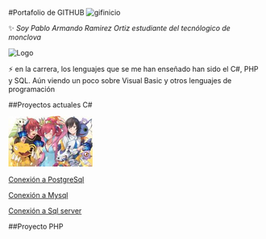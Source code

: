 #Portafolio de GITHUB 
![gifinicio](https://assets-blog.hostgator.mx/wp-content/uploads/2019/11/SQL.gif)



:sparkles: _Soy Pablo Armando Ramirez Ortiz estudiante del tecnólogico de monclova_

![Logo](https://encrypted-tbn0.gstatic.com/images?q=tbn:ANd9GcTu-QMOHLu3qg98Ojrfm2HYzbVzDBGzMpbun1omw5UcT0fEbBuAAjwZ8OI2a5IjvQjGKD4&usqp=CAU)

:zap: en la carrera, los lenguajes que se me han enseñado han sido el C#, PHP y SQL. Aún viendo un poco sobre Visual Basic y otros lenguajes de programación

##Proyectos actuales C#

[![registro ventas](https://github.com/Ramirez5034/Ramirez5034/blob/main/Imagenes/cyber%20sleuth.jpg)](https://github.com/Ramirez5034/Proyecto-Final-Control_de_Registro_de_Ventas)

[Conexión a PostgreSql](https://github.com/Ramirez5034/PruebaPostgresql)

[Conexión a Mysql](https://github.com/Ramirez5034/ConexionMysql)

[Conexión a Sql server](https://github.com/Ramirez5034/ConexionSql)

##Proyecto PHP





